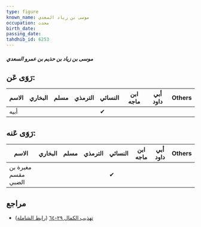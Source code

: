 ```yaml
---
type: figure
known_name: موسى بن زياد السعدي
occupation: محدث
birth_date:
passing_date:
tahdhib_id: 6253
---
```

##### موسى بن زياد بن حذيم بن عمرو السعدي

## رَوَى عَن:
| الاسم | البخاري | مسلم | الترمذي | النسائي | ابن ماجه | أبي داود | Others |
| ----- | ------- | ---- | ------- | ------- | -------- | -------- | ------ |
| أبيه  |         |      |         | ✔       |          |          |        |
## رَوَى عَنه:
| الاسم               | البخاري | مسلم | الترمذي | النسائي | ابن ماجه | أبي داود | Others |
| ------------------- | ------- | ---- | ------- | ------- | -------- | -------- | ------ |
| مغيرة بن مقسم الضبي |         |      |         | ✔       |          |          |        |
## مراجع
- [تهذيب الكمال ٢٩-٦٤](obsidian://open?vault=Tahdhib-al-Kamal&file=Figures/٦٢٥٣-موسى%20بن%20زياد%20بن%20حذيم%20بن%20عمرو%20السعدي) ([رابط الشاملة](https://shamela.ws/book/3722/15635))